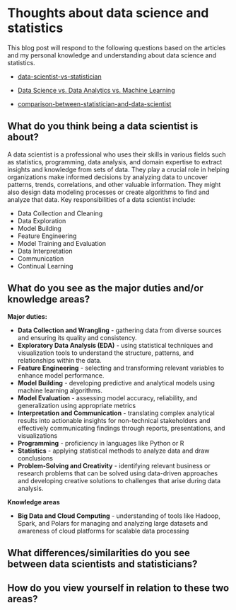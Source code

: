# Thoughts about data science and statistics

This blog post will respond to the following questions based on the articles and my personal knowledge and understanding about data science and statistics.

  - [data-scientist-vs-statistician](https://www.indeed.com/career-advice/finding-a-job/data-scientist-vs-statistician)

  - [Data Science vs. Data Analytics vs. Machine Learning](https://www.simplilearn.com/data-science-vs-data-analytics-vs-machine-learning-article)

  - [comparison-between-statistician-and-data-scientist](https://scientistcafe.com/ids/comparison-between-statistician-and-data-scientist.html)

## What do you think being a data scientist is about? 

A data scientist is a professional who uses their skills in various fields such as statistics, programming, data analysis, and domain expertise to extract insights and knowledge from sets of data. They play a crucial role in helping organizations make informed decisions by analyzing data to uncover patterns, trends, correlations, and other valuable information. They might also design data modeling processes or create algorithms to find and analyze that data. Key responsibilities of a data scientist include:
  - Data Collection and Cleaning
  - Data Exploration
  - Model Building
  - Feature Engineering
  - Model Training and Evaluation
  - Data Interpretation
  - Communication
  - Continual Learning




## What do you see as the major duties and/or knowledge areas?

**Major duties:**
  - **Data Collection and Wrangling** - gathering data from diverse sources and ensuring its quality and consistency.
  - **Exploratory Data Analysis (EDA)** - using statistical techniques and visualization tools to understand the structure, patterns, and relationships within the data.
  - **Feature Engineering** - selecting and transforming relevant variables to enhance model performance.
  - **Model Building** - developing predictive and analytical models using machine learning algorithms.
  - **Model Evaluation** - assessing model accuracy, reliability, and generalization using appropriate metrics
  - **Interpretation and Communication** - translating complex analytical results into actionable insights for non-technical stakeholders and effectively communicating findings through reports, presentations, and visualizations
  - **Programming** - proficiency in languages like Python or R
  - **Statistics** - applying statistical methods to analyze data and draw conclusions
  - **Problem-Solving and Creativity** - identifying relevant business or research problems that can be solved using data-driven approaches and developing creative solutions to challenges that arise during data analysis.

 **Knowledge areas**   
  - **Big Data and Cloud Computing** - understanding of tools like Hadoop, Spark, and Polars for managing and analyzing large datasets and awareness of cloud platforms for scalable data processing
 

## What differences/similarities do you see between data scientists and statisticians?

## How do you view yourself in relation to these two areas?
